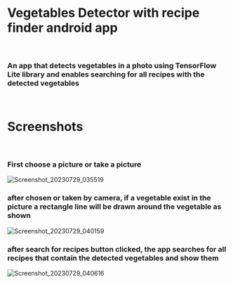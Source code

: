 # Vegetables Detector with recipe finder android app
&nbsp;
### An app that detects vegetables in a photo using TensorFlow Lite library and enables searching for all recipes with the detected vegetables
&nbsp;
# Screenshots
&nbsp;
### First choose a picture or take a picture
![Screenshot_20230729_035519](https://github.com/sameeroz/Vegetables_Detector_with_recipe_finder_android_app/assets/90834112/172a6f96-b483-4693-98f3-0bb7cad87287)
&nbsp;
&nbsp;
&nbsp;
### after chosen or taken by camera, if a vegetable exist in the picture a rectangle line will be drawn around the vegetable as shown
![Screenshot_20230729_040159](https://github.com/sameeroz/Vegetables_Detector_with_recipe_finder_android_app/assets/90834112/831ac8ec-ebb7-45df-a76f-328ea08bcc49)
&nbsp;
&nbsp;
&nbsp;
### after search for recipes button clicked, the app searches for all recipes that contain the detected vegetables and show them
![Screenshot_20230729_040616](https://github.com/sameeroz/Vegetables_Detector_with_recipe_finder_android_app/assets/90834112/0911a1da-2775-426a-862a-07e18634ebbd)


